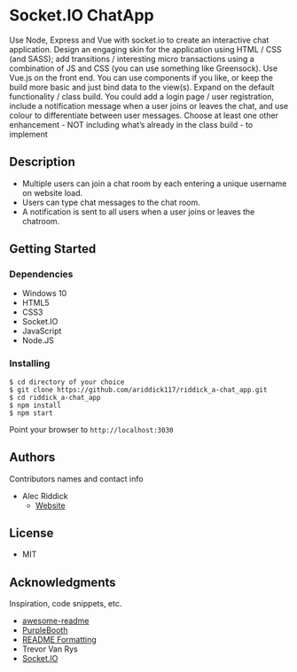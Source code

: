 # Socket.IO ChatApp

Use Node, Express and Vue with socket.io to create an interactive chat application. Design an engaging skin for the application using HTML / CSS (and SASS); add transitions / interesting micro transactions using a combination of JS and CSS (you can use something like Greensock).
Use Vue.js on the front end. You can use components if you like, or keep the build more basic and just bind data to the view(s).
Expand on the default functionality / class build. You could add a login page / user registration, include a notification message when a user joins or leaves the chat, and use colour to differentiate between user messages.
Choose at least one other enhancement - NOT including what’s already in the class build - to implement

## Description

- Multiple users can join a chat room by each entering a unique username
on website load.
- Users can type chat messages to the chat room.
- A notification is sent to all users when a user joins or leaves
the chatroom.

## Getting Started

### Dependencies

* Windows 10 
* HTML5
* CSS3
* Socket.IO
* JavaScript
* Node.JS

### Installing

```
$ cd directory of your choice
$ git clone https://github.com/ariddick117/riddick_a-chat_app.git 
$ cd riddick_a-chat_app
$ npm install
$ npm start
```

Point your browser to `http://localhost:3030`

## Authors

Contributors names and contact info

* Alec Riddick
	* [Website](http://www.chroniclesofriddickdesign.com/)

## License

* MIT

## Acknowledgments

Inspiration, code snippets, etc.
* [awesome-readme](https://github.com/matiassingers/awesome-readme)
* [PurpleBooth](https://gist.github.com/PurpleBooth/109311bb0361f32d87a2)
* [README Formatting](https://guides.github.com/features/mastering-markdown/)
* Trevor Van Rys
* [Socket.IO](https://socket.io/)